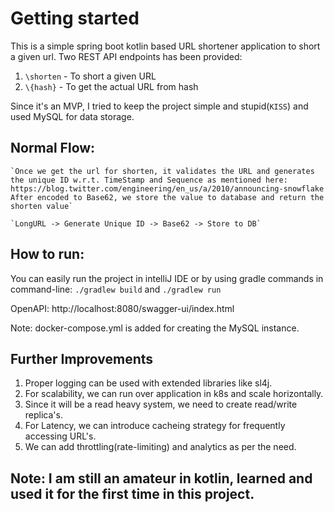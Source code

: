# Getting started
This is a simple spring boot kotlin based  URL shortener application to short a given url.
Two REST API endpoints has been provided: 
   1. `\shorten` - To short a given URL
   2. `\{hash}`  - To get the actual URL from hash

Since it's an MVP, I tried to keep the project simple and stupid(`KISS`) and used MySQL for data storage.

## Normal Flow: 
    `Once we get the url for shorten, it validates the URL and generates the unique ID w.r.t. TimeStamp and Sequence as mentioned here: https://blog.twitter.com/engineering/en_us/a/2010/announcing-snowflake
    After encoded to Base62, we store the value to database and return the shorten value`
     
    `LongURL -> Generate Unique ID -> Base62 -> Store to DB`

## How to run:
You can easily run the project in intelliJ IDE or by using gradle commands in command-line:
        `./gradlew build` and `./gradlew run`

OpenAPI:  http://localhost:8080/swagger-ui/index.html

Note: docker-compose.yml is added for creating the MySQL instance.

## Further Improvements
1. Proper logging can be used with extended libraries like sl4j.
2. For scalability, we can run over application in k8s and scale horizontally. 
3. Since it will be a read heavy system, we need to create read/write replica's.
4. For Latency, we can introduce cacheing strategy for frequently accessing URL's.
5. We can add throttling(rate-limiting) and analytics as per the need.  

## Note: I am still an amateur in kotlin, learned and used it for the first time in this project.





